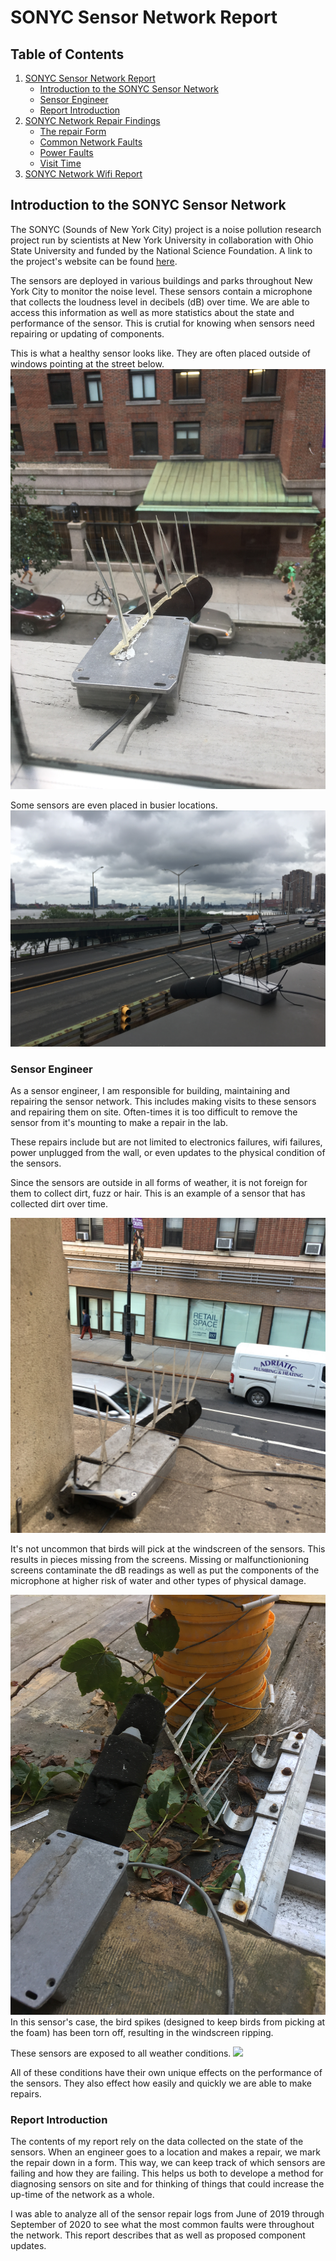 # SONYC Sensor Network Report

## Table of Contents

1. [SONYC Sensor Network Report](https://github.com/sonyc-project/Sensor-Repair-Log-Findings-/blob/main/README.md#sonyc-sensor-network-report)
     - [Introduction to the SONYC Sensor Network](https://github.com/sonyc-project/Sensor-Repair-Log-Findings-/blob/main/README.md#introduction-to-the-sonyc-sensor-network) 
     - [Sensor Engineer](https://github.com/sonyc-project/Sensor-Repair-Log-Findings-/blob/main/README.md#sensor-engineer)
     - [Report Introduction](https://github.com/sonyc-project/Sensor-Repair-Log-Findings-/blob/main/README.md#report-introduction)
2. [SONYC Network Repair Findings](https://github.com/sonyc-project/Sensor-Repair-Log-Findings-/blob/main/README.md#sonyc-network-repair-findings)
     - [The repair Form](https://github.com/sonyc-project/Sensor-Repair-Log-Findings-/blob/main/README.md#the-repair-form)
     - [Common Network Faults](https://github.com/sonyc-project/Sensor-Repair-Log-Findings-/blob/main/README.md#common-network-faults)
     - [Power Faults](https://github.com/sonyc-project/Sensor-Repair-Log-Findings-/blob/main/README.md#power-faults)
     - [Visit Time](https://github.com/sonyc-project/Sensor-Repair-Log-Findings-/blob/main/README.md#visit-time)
3. [SONYC Network Wifi Report](https://github.com/sonyc-project/Sensor-Repair-Log-Findings-/blob/main/sonyc_wifi_report/sonyc_wifi.ipynb)
     

## Introduction to the SONYC Sensor Network
The SONYC (Sounds of New York City) project is a noise pollution research project run by scientists at New York University in collaboration with Ohio State University and funded by the National Science Foundation. A link to the project's website can be found [here](https://wp.nyu.edu/sonyc/).

The sensors are deployed in various buildings and parks throughout New York City to monitor the noise level. These sensors contain a microphone that collects the loudness level in decibels (dB) over time. We are  able to access this information as well as more statistics about the state and performance of the sensor. This is crutial for knowing when sensors need repairing or updating of components.

This is what a healthy sensor looks like. They are often placed outside of windows pointing at the street below.
![This](sensor_images/clean_sensor.jpeg) 

Some sensors are even placed in busier locations.
![](sensor_images/37th.jpg)
 

### Sensor Engineer 
As a sensor engineer, I am responsible for building, maintaining and repairing the sensor network. This includes making visits to these sensors and repairing them on site. Often-times it is too difficult to remove the sensor from it's mounting to make a repair in the lab. 

These repairs include but are not limited to electronics failures, wifi failures, power unplugged from the wall, or even updates to the physical condition of the sensors. 

Since the sensors are outside in all forms of weather, it is not foreign for them to collect dirt, fuzz or hair. This is an example of a sensor that has collected dirt over time.

![](sensor_images/dirty_sensor.jpeg)

It's not uncommon that birds will pick at the windscreen of the sensors. This results in pieces missing from the screens. Missing or malfunctionioning screens contaminate the dB readings as well as put the components of the microphone at higher risk of water and other types of physical damage.

![](sensor_images/JuanCarlos.JPG)
In this sensor's case, the bird spikes (designed to keep birds from picking at the foam) has been torn off, resulting in the windscreen ripping.

These sensors are exposed to all weather conditions. ![](sensor_images/snowy_sensor.png) 

All of these conditions have their own unique effects on the performance of the sensors. They also effect how easily and quickly we are able to make repairs.

### Report Introduction

The contents of my report rely on the data collected on the state of the sensors. When an engineer goes to a location and makes a repair, we mark the repair down in a form. This way, we can keep track of which sensors are failing and how they are failing. This helps us both to develope a method for diagnosing sensors on site and for thinking of things that could increase the up-time of the network as a whole. 

I was able to analyze all of the sensor repair logs from June of 2019 through September of 2020 to see what the most common faults were throughout the network. This report describes that as well as proposed component updates. 


